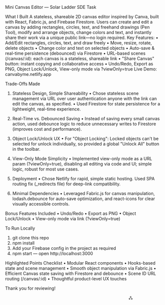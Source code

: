Mini Canvas Editor — Solar Ladder SDE Task

What I Built
A stateless, shareable 2D canvas editor inspired by Canva, built with React, Fabric.js, and Firebase Firestore.
Users can create and edit a canvas by adding rectangles, circles, text, and freehand drawings (Pen Tool), modify and arrange objects, change colors and text, and instantly share their work via a unique public link—no login required.
Key Features:
•	Add/Edit rectangles, circles, text, and draw freely
•	Move, resize, rotate, delete objects
•	Change color and text on selected objects
•	Auto-save & real-time persistence (debounced) via Firestore
•	URL-based scenes (/canvas/:id): each canvas is a stateless, shareable link
•	"Share Canvas" button: instant copying and collaborative access
•	Undo/Redo, Export as PNG, Object Lock/Unlock, View-only mode via ?viewOnly=true
Live Demo:
canvabyme.netlify.app
 
Trade-Offs Made
1. Stateless Design, Simple Shareability
•	Chose stateless scene management via URL over user authentication anyone with the link can edit the canvas, as specified.
•	Used Firestore for state persistence for a lightweight, real-time experience.

2. Real-Time vs. Debounced Saving
•	Instead of saving every small canvas action, used debounce logic to reduce unnecessary writes to Firestore (improves cost and performance).

3. Object Lock/Unlock UX
•	For "Object Locking": Locked objects can't be selected for unlock individually, so provided a global "Unlock All" button in the toolbar.

4. View-Only Mode Simplicity
•	Implemented view-only mode as a URL param (?viewOnly=true), disabling all editing via code and UI; simple logic, robust for most use cases.

5. Deployment
•	Chose Netlify for rapid, simple static hosting. Used SPA routing fix (_redirects file) for deep-link compatibility.

6. Minimal Dependencies
•	Leveraged Fabric.js for canvas manipulation, lodash.debounce for auto-save optimization, and react-icons for clear visually accessible controls.
 
Bonus Features Included
•	Undo/Redo
•	Export as PNG
•	Object Lock/Unlock
•	View-only mode via link (?viewOnly=true)
 
To Run Locally
1.	git clone this repo
2.	npm install
3.	Add your Firebase config in the project as required
4.	npm start — open http://localhost:3000
 
Highlighted Points Checklist
•	Modular React components
•	Hooks-based state and scene management
•	Smooth object manipulation via Fabric.js
•	Efficient Canvas state saving with Firestore and debounce
•	Scene ID URL routing (/canvas/:id)
•	Thoughtful product-level UX touches
 
  
Thank you for reviewing!
 
                                                            ⁂
